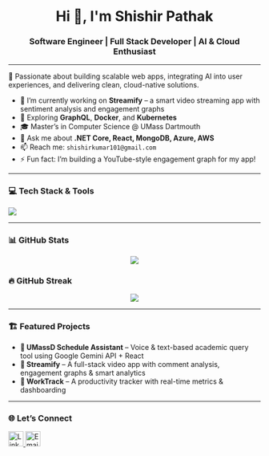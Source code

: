 <h1 align="center">Hi 👋, I'm Shishir Pathak</h1>
<h3 align="center">Software Engineer | Full Stack Developer | AI & Cloud Enthusiast</h3>

---

🚀 Passionate about building scalable web apps, integrating AI into user experiences, and delivering clean, cloud-native solutions.

- 🔭 I’m currently working on **Streamify** – a smart video streaming app with sentiment analysis and engagement graphs
- 🧠 Exploring **GraphQL**, **Docker**, and **Kubernetes**
- 🎓 Master’s in Computer Science @ UMass Dartmouth
- 💬 Ask me about **.NET Core, React, MongoDB, Azure, AWS**
- 📫 Reach me: `shishirkumar101@gmail.com`
- ⚡ Fun fact: I’m building a YouTube-style engagement graph for my app!

---

### 💻 Tech Stack & Tools
<p align="left">
  <img src="https://skillicons.dev/icons?i=dotnet,react,js,ts,py,java,mongodb,mysql,azure,aws,docker,kubernetes,git,github,vscode" />
</p>

---

### 📊 GitHub Stats
<p align="center">
  <img src="https://github-readme-stats.vercel.app/api?username=ShishirPathak&show_icons=true&theme=tokyonight" />
</p>

### 🔥 GitHub Streak
<p align="center">
  <img src="https://streak-stats.demolab.com?user=ShishirPathak&theme=tokyonight" />
</p>

---

### 🏗️ Featured Projects

- **🔹 UMassD Schedule Assistant** – Voice & text-based academic query tool using Google Gemini API + React  
- **🔹 Streamify** – A full-stack video app with comment analysis, engagement graphs & smart analytics  
- **🔹 WorkTrack** – A productivity tracker with real-time metrics & dashboarding  

---

### 🌐 Let’s Connect
<p align="left">
  <a href="https://linkedin.com/in/shishirkrpathak" target="blank">
    <img src="https://cdn.jsdelivr.net/gh/devicons/devicon/icons/linkedin/linkedin-original.svg" alt="LinkedIn" width="30" />
  </a>
  <a href="mailto:shishirkumar101@gmail.com">
    <img src="https://cdn-icons-png.flaticon.com/512/732/732200.png" alt="Email" width="30" />
  </a>
</p>
